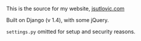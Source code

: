This is the source for my website, [jsutlovic.com](http://jsutlovic.com)

Built on Django (v 1.4), with some jQuery.

`settings.py` omitted for setup and security reasons.

